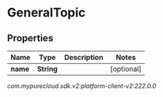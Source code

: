 # GeneralTopic


## Properties

| Name | Type | Description | Notes |
| ------------ | ------------- | ------------- | ------------- |
| **name** | **String** |  |  [optional] |




_com.mypurecloud.sdk.v2:platform-client-v2:222.0.0_
